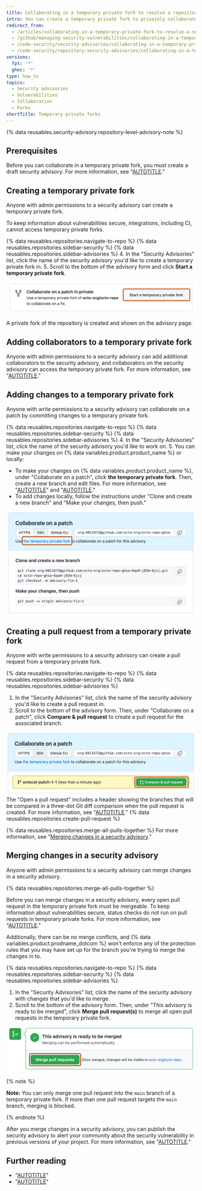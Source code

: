 ```yaml
---
title: Collaborating in a temporary private fork to resolve a repository security vulnerability
intro: You can create a temporary private fork to privately collaborate on fixing a security vulnerability in your repository.
redirect_from:
  - /articles/collaborating-in-a-temporary-private-fork-to-resolve-a-security-vulnerability
  - /github/managing-security-vulnerabilities/collaborating-in-a-temporary-private-fork-to-resolve-a-security-vulnerability
  - /code-security/security-advisories/collaborating-in-a-temporary-private-fork-to-resolve-a-security-vulnerability
  - /code-security/repository-security-advisories/collaborating-in-a-temporary-private-fork-to-resolve-a-repository-security-vulnerability
versions:
  fpt: '*'
  ghec: '*'
type: how_to
topics:
  - Security advisories
  - Vulnerabilities
  - Collaboration
  - Forks
shortTitle: Temporary private forks
---
```


{% data reusables.security-advisory.repository-level-advisory-note %}

## Prerequisites

Before you can collaborate in a temporary private fork, you must create a draft security advisory. For more information, see "[AUTOTITLE](/code-security/security-advisories/repository-security-advisories/creating-a-repository-security-advisory)."

## Creating a temporary private fork

Anyone with admin permissions to a security advisory can create a temporary private fork.

To keep information about vulnerabilities secure, integrations, including CI, cannot access temporary private forks.

{% data reusables.repositories.navigate-to-repo %}
{% data reusables.repositories.sidebar-security %}
{% data reusables.repositories.sidebar-advisories %}
4. In the "Security Advisories" list, click the name of the security advisory you'd like to create a temporary private fork in.
5. Scroll to the bottom of the advisory form and click **Start a temporary private fork**.

   ![Screenshot of the "Collaborate on a patch in private" area of the form. A button, labeled "Start a temporary private fork", is outlined in dark orange.](/assets/images/help/security/new-temporary-private-fork-button.png)

A private fork of the repository is created and shown on the advisory page.

## Adding collaborators to a temporary private fork

Anyone with admin permissions to a security advisory can add additional collaborators to the security advisory, and collaborators on the security advisory can access the temporary private fork. For more information, see "[AUTOTITLE](/code-security/security-advisories/repository-security-advisories/adding-a-collaborator-to-a-repository-security-advisory)."

## Adding changes to a temporary private fork

Anyone with write permissions to a security advisory can collaborate on a patch by committing changes to a temporary private fork.

{% data reusables.repositories.navigate-to-repo %}
{% data reusables.repositories.sidebar-security %}
{% data reusables.repositories.sidebar-advisories %}
4. In the "Security Advisories" list, click the name of the security advisory you'd like to work on.
5. You can make your changes on {% data variables.product.product_name %} or locally:
   - To make your changes on {% data variables.product.product_name %}, under "Collaborate on a patch", click **the temporary private fork**. Then, create a new branch and edit files. For more information, see "[AUTOTITLE](/pull-requests/collaborating-with-pull-requests/proposing-changes-to-your-work-with-pull-requests/creating-and-deleting-branches-within-your-repository)" and "[AUTOTITLE](/repositories/working-with-files/managing-files/editing-files)."
   - To add changes locally, follow the instructions under "Clone and create a new branch" and "Make your changes, then push."

   ![Screenshot of the "Collaborate on a patch" area of a draft security advisory. The "the temporary private fork" link is outlined in dark orange.](/assets/images/help/security/add-changes-to-this-advisory-box.png)

## Creating a pull request from a temporary private fork

Anyone with write permissions to a security advisory can create a pull request from a temporary private fork.

{% data reusables.repositories.navigate-to-repo %}
{% data reusables.repositories.sidebar-security %}
{% data reusables.repositories.sidebar-advisories %}
1. In the "Security Advisories" list, click the name of the security advisory you'd like to create a pull request in.
1. Scroll to the bottom of the advisory form. Then, under "Collaborate on a patch", click **Compare & pull request** to create a pull request for the associated branch.

  ![Screenshot of the "Collaborate on a patch" area of a draft security advisory. The "Compare & pull request" button is outlined in dark orange.](/assets/images/help/security/security-advisory-compare-and-pr.png)
  The "Open a pull request" includes a header showing the branches that will be compared in a three-dot Git diff comparison when the pull request is created. For more information, see "[AUTOTITLE](/pull-requests/collaborating-with-pull-requests/proposing-changes-to-your-work-with-pull-requests/about-comparing-branches-in-pull-requests#three-dot-and-two-dot-git-diff-comparisons)."
{% data reusables.repositories.create-pull-request %}

{% data reusables.repositories.merge-all-pulls-together %} For more information, see "[Merging changes in a security advisory](#merging-changes-in-a-security-advisory)."

## Merging changes in a security advisory

Anyone with admin permissions to a security advisory can merge changes in a security advisory.

{% data reusables.repositories.merge-all-pulls-together %}

Before you can merge changes in a security advisory, every open pull request in the temporary private fork must be mergeable. To keep information about vulnerabilities secure, status checks do not run on pull requests in temporary private forks. For more information, see "[AUTOTITLE](/repositories/configuring-branches-and-merges-in-your-repository/defining-the-mergeability-of-pull-requests/about-protected-branches)."

Additionally, there can be no merge conflicts, and {% data variables.product.prodname_dotcom %} won't enforce any of the protection rules that you may have set up for the branch you're trying to merge the changes in to.

{% data reusables.repositories.navigate-to-repo %}
{% data reusables.repositories.sidebar-security %}
{% data reusables.repositories.sidebar-advisories %}
1. In the "Security Advisories" list, click the name of the security advisory with changes that you'd like to merge.
1. Scroll to the bottom of the advisory form. Then, under "This advisory is ready to be merged", click **Merge pull request(s)** to merge all open pull requests in the temporary private fork.

  ![Screenshot of the "Collaborate on a patch" area of a draft security advisory. The "Merge pull requests" button is outlined in dark orange.](/assets/images/help/security/merge-pull-requests-button.png)

  {% note %}

  **Note:** You can only merge one pull request into the `main` branch of a temporary private fork. If more than one pull request targets the `main` branch, merging is blocked.

  {% endnote %}

After you merge changes in a security advisory, you can publish the security advisory to alert your community about the security vulnerability in previous versions of your project. For more information, see "[AUTOTITLE](/code-security/security-advisories/repository-security-advisories/publishing-a-repository-security-advisory)."

## Further reading

- "[AUTOTITLE](/code-security/security-advisories/repository-security-advisories/permission-levels-for-repository-security-advisories)"
- "[AUTOTITLE](/code-security/security-advisories/repository-security-advisories/publishing-a-repository-security-advisory)"
